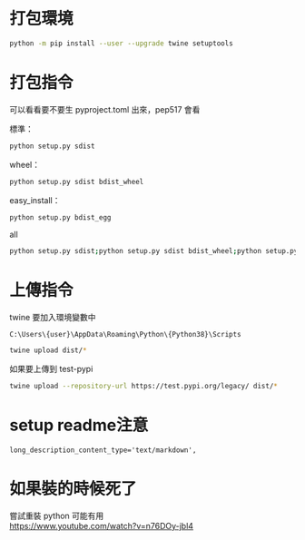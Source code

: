 # 打包環境
```bash
python -m pip install --user --upgrade twine setuptools
```

# 打包指令
可以看看要不要生 pyproject.toml 出來，pep517 會看  

標準：
```bash
python setup.py sdist
```

wheel：
```bash
python setup.py sdist bdist_wheel
```

easy_install：
```bash
python setup.py bdist_egg
```

all
```bash
python setup.py sdist;python setup.py sdist bdist_wheel;python setup.py bdist_egg
```
# 上傳指令

twine 要加入環境變數中
```
C:\Users\{user}\AppData\Roaming\Python\{Python38}\Scripts
```

```bash
twine upload dist/*
```

如果要上傳到 test-pypi
```bash
twine upload --repository-url https://test.pypi.org/legacy/ dist/*
```

# setup readme注意
```
long_description_content_type='text/markdown',
```

# 如果裝的時候死了

嘗試重裝 python 可能有用  
https://www.youtube.com/watch?v=n76DOy-jbl4  

